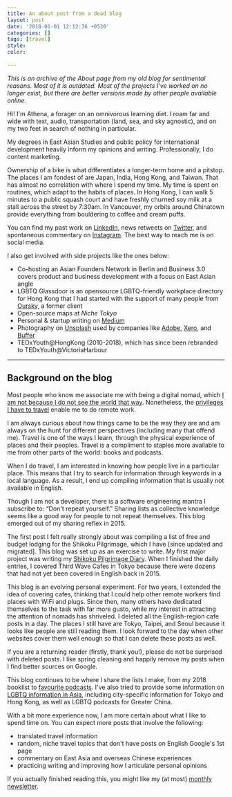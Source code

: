 ```yaml
---
title: An about post from a dead blog
layout: post
date: '2018-01-01 12:12:36 +0530'
categories: []
tags: [travel]
style: 
color: 
    
---
```


*This is an archive of the About page from my old blog for sentimental reasons. Most of it is outdated. Most of the projects I've worked on no longer exist, but there are better versions made by other people available online.*

Hi! I'm Athena, a forager on an omnivorous learning diet. I roam far and wide with text, audio, transportation (land, sea, and sky agnostic), and on my two feet in search of nothing in particular. 

My degrees in East Asian Studies and public policy for international development heavily inform my opinions and writing. Professionally, I do content marketing.

Ownership of a bike is what differentiates a longer-term home and a pitstop. The places I am fondest of are Japan, India, Hong Kong, and Taiwan. That has almost no correlation with where I spend my time. My time is spent on routines, which adapt to the habits of places. In Hong Kong, I can walk 5 minutes to a public squash court and have freshly churned soy milk at a stall across the street by 7:30am. In Vancouver, my orbits around Chinatown provide everything from bouldering to coffee and cream puffs.

You can find my past work on [LinkedIn](https://hk.linkedin.com/in/athenaylam), news retweets on [Twitter](https://twitter.com/cupandtheroad), and spontaneous commentary on [Instagram](https://instagram.com/thecupandtheroad). The best way to reach me is on social media.

I also get involved with side projects like the ones below:

-   Co-hosting an Asian Founders Network in Berlin and Business 3.0 covers product and business development with a focus on East Asian angle
-   LGBTQ Glassdoor is an opensource LGBTQ-friendly workplace directory for Hong Kong that I had started with the support of many people from [Oursky](http://www.oursky.com), a former client
-   Open-source maps at _Niche Tokyo_
-   Personal & startup writing on [Medium](https://medium.com/@cupandtheroad)
-   Photography on [Unsplash](https://unsplash.com/@thecupandtheroad) used by companies like [Adobe](http://adobe.com), [Xero](http://xero.com), and [Buffer](https://buffer.com/app)
-   TEDxYouth@HongKong (2010-2018), which has since been rebranded to TEDxYouth@VictoriaHarbour

---

## Background on the blog

Most people who know me associate me with being a digital nomad, which [I am not because I do not see the world that way](https://thecupandtheroad.com/2018/10/05/digital-nomad-travel-ethics/). Nonetheless, the [privileges I have to travel](https://medium.com/@cupandtheroad/if-you-choose-to-travel-you-have-this-privilege-37d0bfff479f) enable me to do remote work.

I am always curious about how things came to be the way they are and am always on the hunt for different perspectives (including many that offend me). Travel is one of the ways I learn, through the physical experience of places and their peoples. Travel is a compliment to staples more available to me from other parts of the world: books and podcasts.

When I do travel, I am interested in knowing how people live in a particular place. This means that I try to search for information through keywords in a local language. As a result, I end up compiling information that is usually not available in English.

Though I am not a developer, there is a software engineering mantra I subscribe to: “Don't repeat yourself.” Sharing lists as collective knowledge seems like a good way for people to not repeat themselves. This blog emerged out of my sharing reflex in 2015.

The first post I felt really strongly about was compiling a list of free and budget lodging for the Shikoku Pilgrimage, which I have [since updated and migrated]. This blog was set up as an exercise to write. My first major project was writing my [Shikoku Pilgrimage Diary](/shikoku/). When I finished the daily entries, I covered Third Wave Cafes in Tokyo because there were dozens that had not yet been covered in English back in 2015.

This blog is an evolving personal experiment. For two years, I extended the idea of covering cafes, thinking that I could help other remote workers find places with WiFi and plugs. Since then, many others have dedicated themselves to the task with far more gusto, while my interest in attracting the attention of nomads has shriveled. I deleted all the English-region cafe posts in a day. The places I still have are Tokyo, Taipei, and Seoul because it looks like people are still reading them. I look forward to the day when other websites cover them well enough so that I can delete these posts as well.

If you are a returning reader (firstly, thank you!), please do not be surprised with deleted posts. I like spring cleaning and happily remove my posts when I find better sources on Google.

This blog continues to be where I share the lists I make, from my 2018 booklist to [favourite podcasts](https://medium.com/@cupandtheroad/my-podcast-recommendations-part-2-133de8f0aa02). I've also tried to provide some information on [LGBTQ information in Asia](https://shenchingtou.github.io/lgbtq/), including city-specific information for Tokyo and Hong Kong, as well as LGBTQ podcasts for Greater China.

With a bit more experience now, I am more certain about what I like to spend time on. You can expect more posts that involve the following:

-   translated travel information
-   random, niche travel topics that don't have posts on English Google's 1st page
-   commentary on East Asia and overseas Chinese experiences
-   practicing writing and improving how I articulate personal opinions

If you actually finished reading this, you might like my (at most) [monthly newsletter](https://elsewhere.substack.com).

